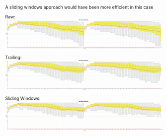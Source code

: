 A sliding windows approach would have been more efficient in this case

Raw:
![SW_trim_res](../img/QualityBoxPlot.png)

Trailing:
![SW_trim_res](../img/TR_trim_res.png)

Sliding Windows:
![SW_trim_res](../img/SW_trim_res.png)

